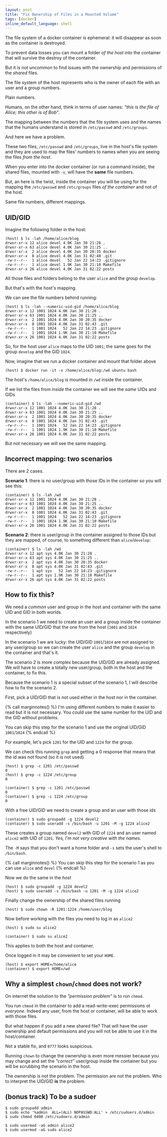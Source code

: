 ```yaml
---
layout: post
title: "Fix Ownership of Files in a Mounted Volume"
tags: [docker]
inline_default_language: shell
---
```


The file system of a docker container is ephemeral: it will disappear as
soon as the container is destroyed.

To prevent data losses you can mount a folder *of the host* into the
container that will survive the destroy of the container.

But it is not uncommon to find issues with the ownership and permissions
of the *shared* files.

The file system of the host represents who is the owner of each file
with an user and a group numbers.

Plain numbers.

Humans, on the other hand, think in terms of user names: *"this is
the file of Alice; this other is of Bob"*.

The mapping between the numbers that the file system uses and the names
that the humans understand is stored in `/etc/passwd` and `/etc/groups`.

And here we have a problem.

These two files, `/etc/passwd` and `/etc/groups`, live in the host's
file system and they are used to map the files' numbers to names when
you are seeing the files *from the host*.

When you enter into the docker container (or run a command inside), the
shared files, mounted with `-v`, will have the **same** file numbers.

But, an here is the twist, inside the container you will be using for
the mapping the `/etc/passwd` and `/etc/groups` files *of the container*
and not of the host.

Same file numbers, different mappings.<!--more-->

## UID/GID

Imagine the following folder in the host:

```shell
(host) $ ls -lah /home/alice/blog
drwxr-xr-x 12 alice devel 4.0K Jan 30 21:28 .
drwxr-xr-x 63 alice devel 4.0K Jan 30 21:25 ..
drwxr-xr-x  2 alice devel 4.0K Jan 30 20:35 docker
drwxr-xr-x  8 alice devel 4.0K Jan 31 02:40 .git
-rw-r--r--  1 alice devel   52 Jan 22 14:23 .gitignore
-rw-r--r--  1 alice devel 1.9K Jan 30 21:10 Makefile
drwxr-xr-x 26 alice devel 4.0K Jan 31 02:22 posts
```

All those files and folders belong to the user `alice` and the group
`develop`.

But that's with the host's mapping.

We can see the file numbers behind running:

```shell
(host) $ ls -lah --numeric-uid-gid /home/alice/blog
drwxr-xr-x 12 1001 1024 4.0K Jan 30 21:28 .
drwxr-xr-x 63 1001 1024 4.0K Jan 30 21:25 ..
drwxr-xr-x  2 1001 1024 4.0K Jan 30 20:35 docker
drwxr-xr-x  8 1001 1024 4.0K Jan 31 02:43 .git
-rw-r--r--  1 1001 1024   52 Jan 22 14:23 .gitignore
-rw-r--r--  1 1001 1024 1.9K Jan 30 21:10 Makefile
drwxr-xr-x 26 1001 1024 4.0K Jan 31 02:22 posts
```

So, for the host user `alice` maps to the UID `1001`; the same goes for
the group `develop` and the GID `1024`.

Now, imagine that we run a docker container and mount that folder above

```shell
(host) $ docker run -it -v /home/alice/blog:/wd ubuntu bash
```

The host's `/home/alice/blog` is mounted in `/wd` inside the container.

If we list the files from *inside* the container we will see the *same*
UIDs and GIDs

```shell
(container) $ ls -lah --numeric-uid-gid /wd
drwxr-xr-x 12 1001 1024 4.0K Jan 30 21:28 .
drwxr-xr-x 63 1001 1024 4.0K Jan 30 21:25 ..
drwxr-xr-x  2 1001 1024 4.0K Jan 30 20:35 docker
drwxr-xr-x  8 1001 1024 4.0K Jan 31 02:43 .git
-rw-r--r--  1 1001 1024   52 Jan 22 14:23 .gitignore
-rw-r--r--  1 1001 1024 1.9K Jan 30 21:10 Makefile
drwxr-xr-x 26 1001 1024 4.0K Jan 31 02:22 posts
```

But not necessary we will see the same mapping.

## Incorrect mapping: two scenarios

There are 2 cases.

**Scenario 1**: there is no user/group with those IDs in the container
so you will see this:

```shell
(container) $ ls -lah /wd
drwxr-xr-x 12 1001 1024 4.0K Jan 30 21:28 .
drwxr-xr-x 63 1001 1024 4.0K Jan 30 21:25 ..
drwxr-xr-x  2 1001 1024 4.0K Jan 30 20:35 docker
drwxr-xr-x  8 1001 1024 4.0K Jan 31 02:43 .git
-rw-r--r--  1 1001 1024   52 Jan 22 14:23 .gitignore
-rw-r--r--  1 1001 1024 1.9K Jan 30 21:10 Makefile
drwxr-xr-x 26 1001 1024 4.0K Jan 31 02:22 posts
```

**Scenario 2**: there is user/group in the container assigned to those IDs
but they are mapped, of course, to something different than
`alice`/`develop`:

```shell
(container) $ ls -lah /wd
drwxr-xr-x 12 apt sys 4.0K Jan 30 21:28 .
drwxr-xr-x 63 apt sys 4.0K Jan 30 21:25 ..
drwxr-xr-x  2 apt sys 4.0K Jan 30 20:35 docker
drwxr-xr-x  8 apt sys 4.0K Jan 31 02:43 .git
-rw-r--r--  1 apt sys   52 Jan 22 14:23 .gitignore
-rw-r--r--  1 apt sys 1.9K Jan 30 21:10 Makefile
drwxr-xr-x 26 apt sys 4.0K Jan 31 02:22 posts
```

## How to fix this?

We need a *common* user and group in the host and container with the
same UID and GID in both worlds.

In the scenario 1 we need to create an user and a group inside the
container with the same UID/GID that the one from the host (`1001` and
`1024` respectively)

In the scenario 1 we are lucky: the UID/GID `1001`/`1024` are not assigned
to any user/group so we can create the user `alice` and the group
`develop` in the container and that's it.

The scenario 2 is more complex because the UID/GID are already assigned.
We will have to create a totally new user/group, both in the host and
the container, to fix this.

Because the scenario 1 is a special subset of the scenario 1, I will
describe how to fix the scenario 2.

First, pick a UID/GID that is not used either in the host nor in the
container.

{% call marginnotes() %}
I'm using different numbers to make it easier to read but it is not
necessary. You could use the same number for the UID and the GID without
problems.

You can skip this step for the scenario 1 and use the original UID/GID
`1001`/`1024`
{% endcall %}

For example, let's pick `1201` for the UID and `1224` for the group.

We can check this running `grep` and getting a 0 response that means
that the id was not found (so it is not used)

```shell
(host) $ grep -c 1201 /etc/passwd
0
(host) $ grep -c 1224 /etc/group
0

(container) $ grep -c 1201 /etc/passwd
0
(container) $ grep -c 1224 /etc/group
0
```

With a free UID/GID we need to create a group and an user with those ids

```shell
(container) $ sudo groupadd -g 1224 devel2
(container) $ sudo useradd -s /bin/bash -u 1201 -M -g 1224 alice2
```

These creates a group named `devel2` with GID of `1224` and an user named
`alice2` with UID of `1201`. *Yes, I'm not very creative with the names.*

The `-M` says that you don't want a home folder and
`-s` sets the user's shell to `/bin/bash`.

{% call marginnotes() %}
You can skip this step for the scenario 1 as you can use `alice` and
`devel`
{% endcall %}

Now we do the same in the *host*

```shell
(host) $ sudo groupadd -g 1224 devel2
(host) $ sudo useradd -s /bin/bash -u 1201 -M -g 1224 alice2
```

Finally change the ownership of the shared files running

```shell
(host) $ sudo chown -R 1201:1224 /home/user/blog
```

Now before working with the files you need to log in as `alice2`

```shell
(host) $ sudo su alice2

(container) $ sudo su alice2
```

This applies to both the host and container.

Once logged in it may be convenient to set your `HOME`.

```shell
(host) $ export HOME=/home/alice
(container) $ export HOME=/wd
```

## Why a simplest `chown`/`chmod` does not work?

On internet the solution to the *"permission problem"* is to run
`chmod`.

You run `chmod` in the container to add a read-write-exec permissions ot
*everyone*. Indeed any user, from the host or container, will be able to
work with those files.

But what happen if you add a new shared file? That will have the user ownership
and default permissions and you will not be able to use it in the
host/container.

Not a stable fix, and `0777` looks suspicious.

Running `chown` to change the ownership is even more messier because you
may change and set the *"correct"* user/group inside the container but
you will be scrubbing the scenario in the host.

The ownership is not the problem. The permission are not the problem.
Who to interpret the UID/GID **is** the problem.

## (bonus track) To be a sudoer

```
$ sudo groupadd admin
$ sudo echo '%admin  ALL=(ALL) NOPASSWD:ALL' > /etc/sudoers.d/admin
$ sudo chmod 0400 /etc/sudoers.d/admin

$ sudo usermod -aG admin alice2
$ sudo usermod -aG sudo alice2
```
